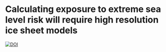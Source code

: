 # Calculating exposure to extreme sea level risk will require high resolution ice sheet models

[![DOI](https://zenodo.org/badge/697273383.svg)](https://doi.org/10.5281/zenodo.14392508)
